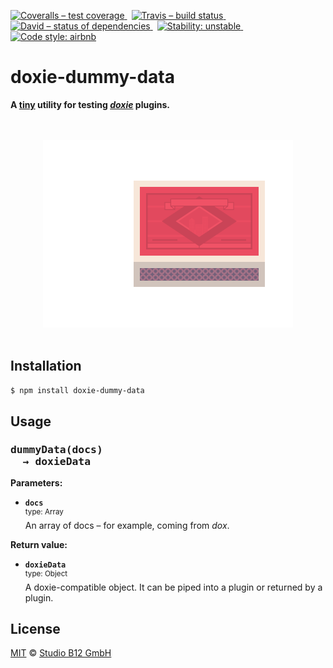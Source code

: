 [![Coveralls – test coverage
](https://img.shields.io/coveralls/studio-b12/doxie-dummy-data.svg?style=flat-square)
](https://coveralls.io/r/studio-b12/doxie-dummy-data)
 [![Travis – build status
](https://img.shields.io/travis/studio-b12/doxie-dummy-data/master.svg?style=flat-square)
](https://travis-ci.org/studio-b12/doxie-dummy-data)
 [![David – status of dependencies
](https://img.shields.io/david/studio-b12/doxie-dummy-data.svg?style=flat-square)
](https://david-dm.org/studio-b12/doxie-dummy-data)
 [![Stability: unstable
](https://img.shields.io/badge/stability-unstable-yellowgreen.svg?style=flat-square)
](https://nodejs.org/api/documentation.html#documentation_stability_index)
 [![Code style: airbnb
](https://img.shields.io/badge/code%20style-airbnb-blue.svg?style=flat-square)
](https://github.com/airbnb/javascript)




doxie-dummy-data
================

**A [tiny][] utility for testing *[doxie][]* plugins.**

[tiny]:   ./module/index.js
[doxie]:  http://npm.im/doxie




<p align="center"><a
  title="Graphic by the great Justin Mezzell"
  href="http://justinmezzell.tumblr.com/post/88665824413"
  >
  <br/>
  <br/>
  <img
    src="Readme/Matchbox.gif"
    width="400"
    height="300"
  />
  <br/>
  <br/>
</a></p>




Installation
------------

```sh
$ npm install doxie-dummy-data
```




Usage
-----

<h3><pre>
dummyData(docs)
  → doxieData
</pre></h3>

**Parameters:**

* **`docs`**  
  <sup>type: Array</sup>  
  An array of docs – for example, coming from *dox*.

**Return value:**  

* **`doxieData`**  
  <sup>type: Object</sup>  
  A doxie-compatible object. It can be piped into a plugin or returned by a plugin.




License
-------

[MIT][] © [Studio B12 GmbH][]

[MIT]:              ./License.md
[Studio B12 GmbH]:  http://studio-b12.de
